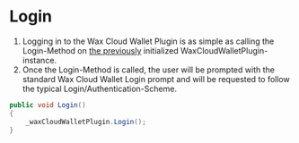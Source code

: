 # Login

1. Logging in to the Wax Cloud Wallet Plugin is as simple as calling the Login-Method on [the previously](https://liquiidio.gitbook.io/unity-plugin-suite/v/wcwunity/examples/example\_a) initialized WaxCloudWalletPlugin-instance.
2. Once the Login-Method is called, the user will be prompted with the standard Wax Cloud Wallet Login prompt and will be requested to follow the typical Login/Authentication-Scheme.

```csharp
public void Login()
{
    _waxCloudWalletPlugin.Login();
}
```
